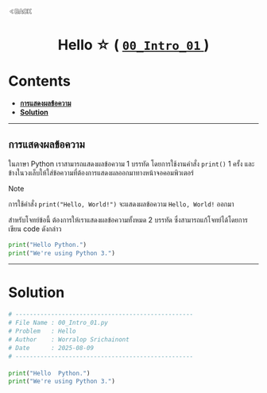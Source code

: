 <p align="left">
  <a href="../README.md">
    <img src="../../Z99-OTHERS/00-common/00-back.png" style="width:10%">
  </a>
</p>

<div align="center">
  <h1>
    Hello ☆ (
      <a href="https://drive.google.com/file/d/12PYgIQKvRbJJ_rUVcsCQV7d33IWvbHwm/view?usp=drive_link ">
        <code>00_Intro_01</code>
      </a>
    )
  </h1>
</div>

# Contents

-   [**การแสดงผลข้อความ**](#การแสดงผลข้อความ)
-   [**Solution**](#solution)

---

## การแสดงผลข้อความ

ในภาษา Python เราสามารถแสดงผลข้อความ 1 บรรทัด โดยการใช้งานคำสั่ง `print()` 1
ครั้ง และข้างในวงเล็บให้ใส่ข้อความที่ต้องการแสดงผลออกมาทางหน้าจอคอมพิวเตอร์

> [!NOTE]
>
> การใช้คำสั่ง `print("Hello, World!")` จะแสดงผลข้อความ `Hello, World!` ออกมา

สำหรับโจทย์ข้อนี้ ต้องการให้เราแสดงผลข้อความทั้งหมด 2 บรรทัด
ซึ่งสามารถแก้โจทย์ได้โดยการเขียน code ดังกล่าว

```python
print("Hello Python.")
print("We're using Python 3.")
```

---

# Solution

```python
# --------------------------------------------------
# File Name : 00_Intro_01.py
# Problem   : Hello
# Author    : Worralop Srichainont
# Date      : 2025-08-09
# --------------------------------------------------

print("Hello  Python.")
print("We're using Python 3.")
```
